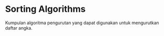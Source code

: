 # Sorting Algorithms

Kumpulan algoritma pengurutan yang dapat digunakan untuk mengurutkan daftar angka.


